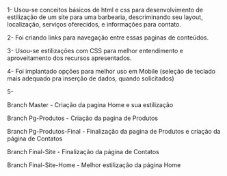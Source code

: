 1- Usou-se conceitos básicos de html e css para desenvolvimento de estilização de um site para uma barbearia, descriminando seu layout, localização, serviços oferecidos, e informações para contato.

2- Foi criando links para navegação entre essas paginas de conteúdos.

3- Usou-se estilizações com CSS para melhor entendimento e aproveitamento dos recursos apresentados.

4- Foi implantado opções para melhor uso em Mobile (seleção de teclado mais adequado pra inserção de dados, quando solicitados)

5- 

Branch Master - Criação da pagina Home e sua estilização

Branch Pg-Produtos - Criação da pagina de Produtos

Branch Pg-Produtos-Final - Finalização da pagina de Produtos e criação da página de Contatos

Branch Final-Site - Finalização da página de Contatos

Branch Final-Site-Home - Melhor estilização da página Home
